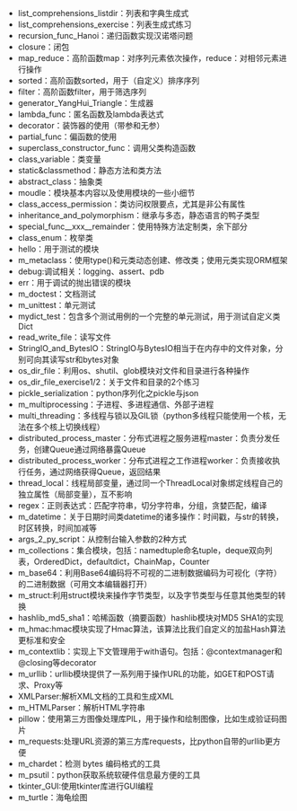  
- list_comprehensions_listdir：列表和字典生成式
- list_comprehensions_exercise：列表生成式练习
- recursion_func_Hanoi：递归函数实现汉诺塔问题
- closure：闭包
- map_reduce：高阶函数map：对序列元素依次操作，reduce：对相邻元素进行操作
- sorted：高阶函数sorted，用于（自定义）排序序列
- filter：高阶函数filter，用于筛选序列
- generator_YangHui_Triangle：生成器
- lambda_func：匿名函数及lambda表达式
- decorator：装饰器的使用（带参和无参）
- partial_func：偏函数的使用
- superclass_constructor_func：调用父类构造函数
- class_variable：类变量
- static&classmethod：静态方法和类方法
- abstract_class：抽象类
- moudle：模块基本内容以及使用模块的一些小细节
- class_access_permission：类访问权限要点，尤其是非公有属性
- inheritance_and_polymorphism：继承与多态，静态语言的鸭子类型
- special_func__xxx__remainder：使用特殊方法定制类，余下部分
- class_enum：枚举类
- hello：用于测试的模块
- m_metaclass：使用type()和元类动态创建、修改类；使用元类实现ORM框架
- debug:调试相关：logging、assert、pdb
- err：用于调试的抛出错误的模块
- m_doctest：文档测试
- m_unittest：单元测试
- mydict_test：包含多个测试用例的一个完整的单元测试，用于测试自定义类Dict
- read_write_file：读写文件
- StringIO_and_BytesIO：StringIO与BytesIO相当于在内存中的文件对象，分别可向其读写str和bytes对象
- os_dir_file：利用os、shutil、glob模块对文件和目录进行各种操作
- os_dir_file_exercise1/2：关于文件和目录的2个练习
- pickle_serialization：python序列化之pickle与json
- m_multiprocessing：子进程、多进程通信、外部子进程
- multi_threading：多线程与锁以及GIL锁（python多线程只能使用一个核，无法在多个核上切换线程）
- distributed_process_master：分布式进程之服务进程master：负责分发任务，创建Queue通过网络暴露Queue
- distributed_process_worker：分布式进程之工作进程worker：负责接收执行任务，通过网络获得Queue，返回结果
- thread_local：线程局部变量，通过同一个ThreadLocal对象绑定线程自己的独立属性（局部变量），互不影响 
- regex：正则表达式：匹配字符串，切分字符串，分组，贪婪匹配，编译
- m_datetime：关于日期时间类datetime的诸多操作：时间戳，与str的转换，时区转换，时间加减等
- args_2_py_script：从控制台输入参数的2种方式
- m_collections：集合模块，包括：namedtuple命名tuple，deque双向列表，OrderedDict，defaultdict，ChainMap，Counter
- m_base64：利用Base64编码将不可视的二进制数据编码为可视化（字符）的二进制数据（可用文本编辑器打开）
- m_struct:利用struct模块来操作字节类型，以及字节类型与任意其他类型的转换
- hashlib_md5_sha1：哈稀函数（摘要函数）hashlib模块对MD5 SHA1的实现
- m_hmac:hmac模块实现了Hmac算法，该算法比我们自定义的加盐Hash算法更标准和安全
- m_contextlib：实现上下文管理用于with语句。包括：@contextmanager和@closing等decorator
- m_urllib：urllib模块提供了一系列用于操作URL的功能，如GET和POST请求、Proxy等
- XMLParser:解析XML文档的工具和生成XML
- m_HTMLParser：解析HTML字符串
- pillow：使用第三方图像处理库PIL，用于操作和绘制图像，比如生成验证码图片
- m_requests:处理URL资源的第三方库requests，比python自带的urllib更方便
- m_chardet：检测 bytes 编码格式的工具
- m_psutil：python获取系统软硬件信息最方便的工具
- tkinter_GUI:使用tkinter库进行GUI编程
- m_turtle：海龟绘图



